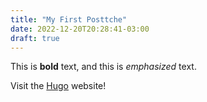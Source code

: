```yaml
---
title: "My First Posttche"
date: 2022-12-20T20:28:41-03:00
draft: true
---
```


This is **bold** text, and this is *emphasized* text.

Visit the [Hugo](https://gohugo.io) website!
